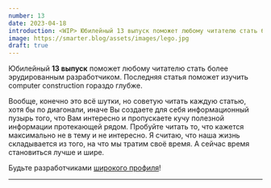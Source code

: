 ```yaml
---
number: 13
date: 2023-04-18
introduction: <WIP> Юбилейный 13 выпуск поможет любому читателю стать более эрудированным разработчиком. Последняя статья поможет изучить computer construction гораздо глубже.
image: https://smarter.blog/assets/images/lego.jpg
draft: true
---
```


Юбилейный **13 выпуск** поможет любому читателю стать более эрудированным разработчиком. Последняя статья поможет изучить computer construction гораздо глубже.

Вообще, конечно это всё шутки, но советую читать каждую статью, хотя бы по диагонали, иначе Вы создаете для себя информационный пузырь того, что Вам интересно и пропускаете кучу полезной информации протекающей рядом. Пробуйте читать то, что кажется максимально не в тему и не интересно. Я считаю, что наша жизнь складывается из того, на что мы тратим своё время. А сейчас время становиться лучше и шире.

Будьте разработчиками [широкого профиля](https://jchyip.medium.com/why-t-shaped-people-e8706198e437)!

<hr />
